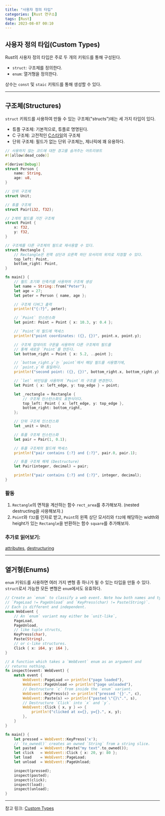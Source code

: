 ```yaml
---
title: "사용자 정의 타입"
categories: [Rust 연구소]
tags: [Rust]
date: 2023-08-07 00:10
---
```


## **사용자 정의 타입(Custom Types)**

Rust의 사용자 정의 타입은 주로 두 개의 키워드를 통해 구성된다.

- `struct`: 구조체를 정의한다.
- `enum`: 열거형을 정의한다.

상수는 `const` 및 `staic` 키워드를 통해 생성할 수 있다.

---

## **구조체(Structures)**

`struct` 키워드를 사용하여 만들 수 있는 구조체("structs")에는 세 가지 타입이 있다.

- 튜플 구조체: 기본적으로, 튜플로 명명된다.
- C 구조체: 고전적인 [C스타일](https://en.wikipedia.org/wiki/Struct_(C_programming_language))의 구조체
- 단위 구조체: 필드가 없는 단위 구조체는, 제너릭에 꽤 유용하다.

```rust
// 사용하지 않는 코드에 대한 경고를 숨겨주는 어트리뷰트
#![allow(dead_code)]

#[derive(Debug)]
struct Person {
    name: String,
    age: u8,
}

// 단위 구조체
struct Unit;

// 튜플 구조체
struct Pair(i32, f32);

// 2개의 필드를 가진 구조체
struct Point {
    x: f32,
    y: f32,
}

// 구조체를 다른 구조체의 필드로 재사용할 수 있다.
struct Rectangle {
    // Rectangle은 왼쪽 상단과 오른쪽 하단 모서리의 위치로 지정할 수 있다.
    top_left: Point,
    bottom_right: Point,
}

fn main() {
    // 필드 초기화 단축키를 사용하여 구조체 생성
    let name = String::from("Peter");
    let age = 27;
    let peter = Person { name, age };

    // 구조체 디버그 출력
    println!("{:?}", peter);

    // `Point` 인스턴스화
    let point: Point = Point { x: 10.3, y: 0.4 };

    // `Point`의 필드에 액세스
    println!("point coordinates: ({}, {})", point.x, point.y);

    // 구조체 업데이트 구문을 사용하여 다른 구조체의 필드를
    // 통해 새로운 `Point`를 만든다.
    let bottom_right = Point { x: 5.2, ..point };

    // `bottom_right.y`는 `point`에서 해당 필드를 사용했기에,
    // `point.y`와 동일하다.
    println!("second point: ({}, {})", bottom_right.x, bottom_right.y);

    // `let` 바인딩을 사용하여 `Point`의 구조를 변경한다.
    let Point { x: left_edge, y: top_edge } = point;

    let _rectangle = Rectangle {
        // 구조체 인스턴스화도 표현식이다.
        top_left: Point { x: left_edge, y: top_edge },
        bottom_right: bottom_right,
    };

    // 단위 구조체 인스턴스화
    let _unit = Unit;

    // 튜플 구조체 인스턴스화
    let pair = Pair(1, 0.1);

    // 튜플 구조체의 필드에 액세스
    println!("pair contains {:?} and {:?}", pair.0, pair.1);

    // 튜플 구조체 해제 (Destructure)
    let Pair(integer, decimal) = pair;

    println!("pair contains {:?} and {:?}", integer, decimal);
}
```

### **활동**

1. `Rectangle`의 면적을 계산하는 함수 `rect_area`를 추가해보자. (nested destructing을 사용해보자.)
2. `Point`와 `f32`를 인자로 받고, `Point`의 왼쪽 상단 모서리와 `f32`에 해당하는 width와 height가 있는 `Rectangle`을 반환하는 함수 `square`를 추가해보자.

### **추가로 읽어보기:**

[attributes](https://doc.rust-lang.org/rust-by-example/attribute.html), [destructuring](https://doc.rust-lang.org/rust-by-example/flow_control/match/destructuring.html)

---

## **열거형(Enums)**

`enum` 키워드를 사용하면 여러 가지 변형 중 하나가 될 수 있는 타입을 만들 수 있다. `struct`로서 가능한 모든 변형은 `enum`에서도 유효하다.

```rust
// Create an `enum` to classify a web event. Note how both names and type information together specify the variant:
// `PageLoad != PageUnload` and `KeyPress(char) != Paste(String)`.
// Each is different and independent.
enum WebEvent {
    // An `enum` variant may either be `unit-like`,
    PageLoad,
    PageUnload,
    // like tuple structs,
    KeyPress(char),
    Paste(String),
    // or c-like structures.
    Click { x: i64, y: i64 },
}

// A function which takes a `WebEvent` enum as an argument and
// returns nothing.
fn inspect(event: WebEvent) {
    match event {
        WebEvent::PageLoad => println!("page loaded"),
        WebEvent::PageUnload => println!("page unloaded"),
        // Destructure `c` from inside the `enum` variant.
        WebEvent::KeyPress(c) => println!("pressed '{}'.", c),
        WebEvent::Paste(s) => println!("pasted \"{}\".", s),
        // Destructure `Click` into `x` and `y`.
        WebEvent::Click { x, y } => {
            println!("clicked at x={}, y={}.", x, y);
        },
    }
}

fn main() {
    let pressed = WebEvent::KeyPress('x');
    // `to_owned()` creates an owned `String` from a string slice.
    let pasted  = WebEvent::Paste("my text".to_owned());
    let click   = WebEvent::Click { x: 20, y: 80 };
    let load    = WebEvent::PageLoad;
    let unload  = WebEvent::PageUnload;

    inspect(pressed);
    inspect(pasted);
    inspect(click);
    inspect(load);
    inspect(unload);
}
```


---

참고 링크: [Custom Types](https://doc.rust-lang.org/rust-by-example/custom_types.html)
